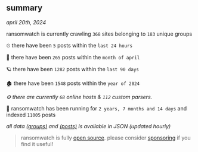 
## summary
_april 20th, 2024_

ransomwatch is currently crawling `368` sites belonging to `183` unique groups

⏲ there have been `5` posts within the `last 24 hours`

🦈 there have been `265` posts within the `month of april`

🪐 there have been `1282` posts within the `last 90 days`

🏚 there have been `1548` posts within the `year of 2024`

_⚙️ there are currently `68` online hosts & `112` custom parsers._

🦕 ransomwatch has been running for `2 years, 7 months and 14 days` and indexed `11005` posts

_all data  [(groups)](http://ransomwhat.telemetry.ltd/groups) and [(posts)](http://ransomwhat.telemetry.ltd/posts) is available in JSON (updated hourly)_

> ransomwatch is fully [open source](https://github.com/joshhighet/ransomwatch#ransomwatch--). please consider [sponsoring](https://github.com/sponsors/joshhighet) if you find it useful!
